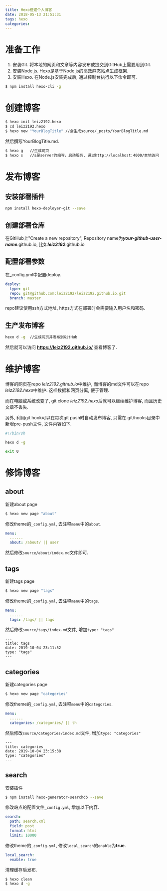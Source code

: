 ```yaml
---
title: Hexo搭建个人博客
date: 2018-05-13 21:51:31
tags: hexo
categories: 
---
```


# 准备工作
1) 安装Git. 将本地的网页和文章等内容发布或提交到GitHub上需要用到Git.
2) 安装Node.js. Hexo是基于Node.js的高效静态站点生成框架.
3) 安装Hexo. 在Node.js安装完成后, 通过控制台执行以下命令即可.

```bash
$ npm install hexo-cli -g
```
<!--more-->
# 创建博客
```bash
$ hexo init leiz2192.hexo
$ cd leiz2192.hexo
$ hexo new "YourBlogTitle" //会生成source/_posts/YourBlogTitle.md
```
然后撰写YourBlogTitle.md.
```bash
$ hexo g   //生成网页
$ hexo s   //s是server的缩写，启动服务, 通过http://localhost:4000/本地访问
```

# 发布博客
## 安装部署插件
```bash
npm install hexo-deployer-git --save
```
## 创建部署仓库
在GitHub上"Create a new repository", Repository name为***your-github-user-name***.github.io, 比如***leiz2192***.github.io

## 配置部署参数
在_config.yml中配置deploy.
```yaml
deploy:
  type: git
  repo: git@github.com:leiz2192/leiz2192.github.io.git
  branch: master
```
repo建议使用ssh方式地址, https方式在部署时会需要输入用户名和密码.

## 生产发布博客
```bash
hexo d -g  //生成网页并发布到GitHub
```
然后就可以访问 **https://leiz2192.github.io/** 查看博客了.

# 维护博客
博客的网页在repo *leiz2192.github.io*中维护, 而博客的md文件可以在repo *leiz2192.hexo*中维护. 这样数据和网页分离, 便于管理.

而在电脑或系统改变了, git clone *leiz2192.hexo*后就可以继续维护博客, 而且历史文章不丢失.

另外, 利用git hook可以在每次git push时自动发布博客, 只需在.git/hooks目录中新增pre-push文件, 文件内容如下.
```bash
#!/bin/sh

hexo d -g

exit 0
```

# 修饰博客

## about
新建about page
```bash
$ hexo new page "about"
```
修改theme的`_config.yml`, 去注释`menu`中的`about`.
```yaml
menu:
  ......
  about: /about/ || user
```
然后修改`source/about/index.md`文件即可.

## tags
新建tags page
```bash
$ hexo new page "tags"
```
修改theme的`_config.yml`, 去注释`menu`中的`tags`.
```yaml
menu:
  ......
  tags: /tags/ || tags
```
然后修改`source/tags/index.md`文件, 增加`type: "tags"`
```
---
title: tags
date: 2019-10-04 23:11:52
type: "tags"
---
```

## categories
新建categories page
```bash
$ hexo new page "categories"
```
修改theme的`_config.yml`, 去注释`menu`中的`categories`.
```yaml
menu:
  ......
  categories: /categories/ || th
```
然后修改`source/categories/index.md`文件, 增加`type: "categories"`
```
---
title: categories
date: 2019-10-04 23:15:38
type: "categories"
---
```

## search
安装插件
```bash
$ npm install hexo-generator-searchdb --save
```
修改站点的配置文件`_config.yml`, 增加以下内容.
```yaml
search:
  path: search.xml
  field: post
  format: html
  limit: 10000
```
修改theme的`_config.yml`, 修改`local_search`的`enable`为**true**.
```yaml
local_search:
  enable: true
```
清理缓存后发布.
```bash
$ hexo clean
$ hexo d -g
```
